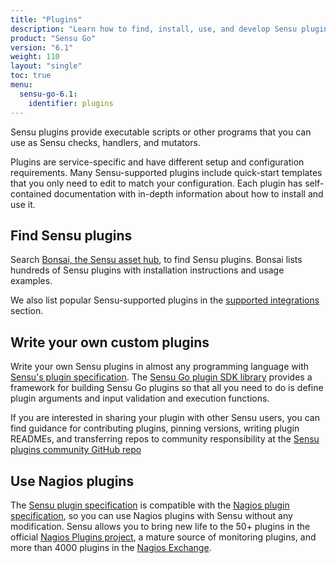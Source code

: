 ```yaml
---
title: "Plugins"
description: "Learn how to find, install, use, and develop Sensu plugins."
product: "Sensu Go"
version: "6.1"
weight: 110
layout: "single"
toc: true
menu:
  sensu-go-6.1:
    identifier: plugins
---
```


Sensu plugins provide executable scripts or other programs that you can use as Sensu checks, handlers, and mutators.

Plugins are service-specific and have different setup and configuration requirements.
Many Sensu-supported plugins include quick-start templates that you only need to edit to match your configuration.
Each plugin has self-contained documentation with in-depth information about how to install and use it.

## Find Sensu plugins

Search [Bonsai, the Sensu asset hub][2], to find Sensu plugins.
Bonsai lists hundreds of Sensu plugins with installation instructions and usage examples.

We also list popular Sensu-supported plugins in the [supported integrations][3] section.

## Write your own custom plugins

Write your own Sensu plugins in almost any programming language with [Sensu's plugin specification][4].
The [Sensu Go plugin SDK library][9] provides a framework for building Sensu Go plugins so that all you need to do is define plugin arguments and input validation and execution functions.

If you are interested in sharing your plugin with other Sensu users, you can find guidance for contributing plugins, pinning versions, writing plugin READMEs, and transferring repos to community responsibility at the [Sensu plugins community GitHub repo][8]

## Use Nagios plugins

The [Sensu plugin specification][4] is compatible with the [Nagios plugin specification][5], so you can use Nagios plugins with Sensu without any modification.
Sensu allows you to bring new life to the 50+ plugins in the official [Nagios Plugins project][6], a mature source of monitoring plugins, and more than 4000 plugins in the [Nagios Exchange][7].


[1]: developer-guidelines/
[2]: https://bonsai.sensu.io/
[3]: supported-integrations/
[4]: plugins/
[5]: https://assets.nagios.com/downloads/nagioscore/docs/nagioscore/3/en/pluginapi.html
[6]: https://www.nagios.org/downloads/nagios-plugins/
[7]: https://exchange.nagios.org/
[8]: https://github.com/sensu-plugins/community
[9]: https://github.com/sensu-community/sensu-plugin-sdk
